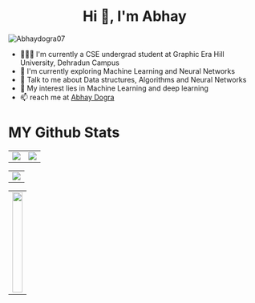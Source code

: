 <!--### Hi there 👋-->

<h1 align="center">Hi 👋, I'm Abhay</h1>

<p align="left"> <img src="https://komarev.com/ghpvc/?username=Abhaydogra07&label=Profile%20views&color=0e75b6&style=flat" alt="Abhaydogra07" /> </p>

- 👨🏽‍💻 I'm currently a CSE undergrad student at Graphic Era Hill University, Dehradun Campus
- 🌱 I'm currently exploring Machine Learning and Neural Networks
- 💬 Talk to me about Data structures, Algorithms and Neural Networks
- 👯 My interest lies in Machine Learning and deep learning
- 📫 reach me at <a href="mailto:abhaydogra2006@gmail.com">Abhay Dogra</a>


# MY Github Stats
<table align="center">
  <tr>
    <td>
      <img src="![image](https://github.com/user-attachments/assets/0040bbb3-3f98-4976-8fd1-c5772964fb7d)
"   />
    </td>
    <td>
      <img src="![image](https://github.com/user-attachments/assets/18c62676-4e76-4f19-b675-b12981301a64)
" />
    </td>
  </tr>
</table>

<table>
  <tr>
    <td>
      <img src="https://github-readme-activity-graph.vercel.app/graph?username=Abhaydogra07&theme=gotham&hide_border=true" />
    </td>
  </tr>
</table>

<table align="center">
  <tr>
    <td>
      <img src="https://github-readme-stats.vercel.app/api/top-langs/?username=Abhaydogra07&theme=gotham&show_icons=true&hide_border=true&layout=compact" width="100%" style="vertical-align:middle" width="250" height="200" />
    </td>
  </tr>
</table>
